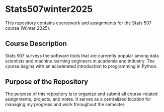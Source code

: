 # Stats507winter2025

This repository contains coursework and assignments for the Stats 507 course (Winter 2025). 

## Course Description
Stats 507 surveys the software tools that are currently popular among data scientists and machine learning engineers in academia and industry. The course begins with an accelerated introduction to programming in Python.

## Purpose of the Repository
The purpose of this repository is to organize and submit all course-related assignments, projects, and notes. It serves as a centralized location for managing my progress and work throughout the semester.
